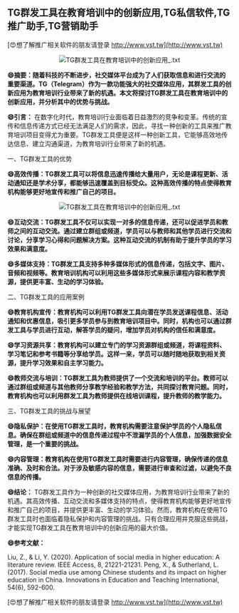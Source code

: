 ## **TG群发工具在教育培训中的创新应用,TG私信软件,TG推广助手,TG营销助手**

[😍想了解推广相关软件的朋友请登录 http://www.vst.tw](http://www.vst.tw)

 <center><img src="https://vst.tw/MP4/tuiguang/png/0.png" alt="TG群发工具在教育培训中的创新应用_.txt"></center>

**😄摘要：随着科技的不断进步，社交媒体平台成为了人们获取信息和进行交流的重要渠道。TG（Telegram）作为一款功能强大的社交媒体应用，其群发工具的创新应用为教育培训行业带来了新的机遇。本文将探讨TG群发工具在教育培训中的创新应用，并分析其中的优势与挑战。**

**😄引言：**
在数字化时代，教育培训行业面临着日益激烈的竞争和变革。传统的宣传和信息传递方式已经无法满足人们的需求，因此，寻找一种创新的工具来推广教育培训项目变得尤为重要。TG群发工具便是这样一种创新工具，它能够高效地传达信息、建立沟通渠道，为教育培训行业带来了新的机遇。

一、TG群发工具的优势

**😄高效传播：TG群发工具可以将信息迅速传播给大量用户，无论是课程更新、活动通知还是学术分享，都能够迅速覆盖到目标受众。这种高效传播的特点使得教育机构能够更好地宣传和推广自己的项目。**

 <center><img src="https://vst.tw/MP4/tuiguang/png/0.png" alt="TG群发工具在教育培训中的创新应用_.txt"></center>

**😄互动交流：TG群发工具不仅可以实现一对多的信息传递，还可以促进学员和教师之间的互动交流。通过建立群组或频道，学员可以与教师和其他学员进行交流和讨论，分享学习心得和问题解决方案。这种互动交流的机制有助于提升学员的学习效果和满意度。**

**😄多媒体支持：TG群发工具支持多种多媒体形式的信息传递，包括文字、图片、音频和视频等。教育培训机构可以利用这些多媒体形式来展示课程内容和教学资源，提供更丰富、生动的学习体验。**

二、TG群发工具的应用案例

**😄教育机构宣传：教育机构可以利用TG群发工具向潜在学员发送课程信息、活动通知和优惠信息，吸引更多学员参与到教育培训项目中。同时，机构也可以通过群发工具与学员进行互动，解答学员的疑问，增加学员对机构的信任和满意度。**

**😄学习资源共享：教育机构可以建立专门的学习资源群组或频道，将课程资料、学习笔记和参考书籍等分享给学员。这样一来，学员可以随时随地获取到相关资源，提升学习效果和自主学习能力。**

**😄教师交流与培训：TG群发工具为教师提供了一个交流和培训的平台。教师可以通过群组或频道与其他教师分享教学经验和教学方法，共同探讨教育问题。同时，教育机构也可以利用群发工具为教师提供在线培训课程，提升教师的教学能力。**

三、TG群发工具的挑战与展望

**😄隐私保护：在使用TG群发工具时，教育机构需要注意保护学员的个人隐私信息。确保在群组或频道中的信息传递过程中不泄漏学员的个人信息，加强数据安全管理，是一个重要的挑战。**

**😄内容管理：教育机构在使用TG群发工具时需要进行内容管理，确保传递的信息准确、及时和合法。对于涉及敏感内容的信息，需要进行审查和过滤，以避免不良信息的传播。**

**😄结论：**
TG群发工具作为一种创新的社交媒体应用，为教育培训行业带来了新的机遇。其高效传播、互动交流和多媒体支持的特点，使得教育机构能够更好地宣传和推广自己的项目，并提供更丰富、生动的学习体验。然而，教育机构在使用TG群发工具时也面临着隐私保护和内容管理的挑战。只有合理应用并克服这些挑战，才能实现TG群发工具在教育培训中的创新应用的最大价值。

**😄参考文献：**

Liu, Z., & Li, Y. (2020). Application of social media in higher education: A literature review. IEEE Access, 8, 21221-21231.
Peng, X., & Sutherland, L. (2017). Social media use among Chinese students and its impact on higher education in China. Innovations in Education and Teaching International, 54(6), 592-600.

[😍想了解推广相关软件的朋友请登录 http://www.vst.tw](http://www.vst.tw)



